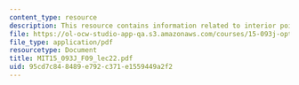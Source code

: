 ```yaml
---
content_type: resource
description: This resource contains information related to interior point methods.
file: https://ol-ocw-studio-app-qa.s3.amazonaws.com/courses/15-093j-optimization-methods-fall-2009/95cd7c848489e792c371e1559449a2f2_MIT15_093J_F09_lec22.pdf
file_type: application/pdf
resourcetype: Document
title: MIT15_093J_F09_lec22.pdf
uid: 95cd7c84-8489-e792-c371-e1559449a2f2
---
```

